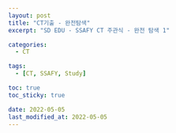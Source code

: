 ```yaml
---
layout: post
title: "CT기출 - 완전탐색"
excerpt: "SD EDU - SSAFY CT 주관식 - 완전 탐색 1"

categories:
  - CT

tags:
  - [CT, SSAFY, Study]

toc: true
toc_sticky: true

date: 2022-05-05
last_modified_at: 2022-05-05
---
```


